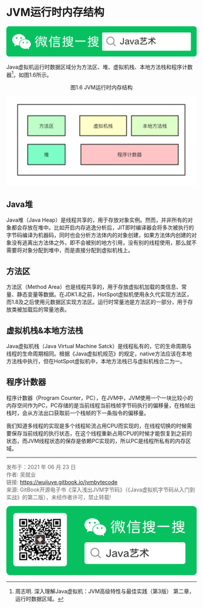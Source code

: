 # JVM运行时内存结构

![Java艺术](../qrcode/javaskill_qrcode_01.png)

Java虚拟机运行时数据区域分为方法区、堆、虚拟机栈、本地方法栈和程序计数器[^1]，如图1.6所示。

<center>图1.6 JVM运行时内存结构</center>

![图1.6 JVM运行时内存结构](images/ch01_02_01.jpg) 

## Java堆

 Java堆（Java Heap）是线程共享的，用于存放对象实例。然而，并非所有的对象都会存放在堆中。比如开启内存逃逸分析后，JIT即时编译器会将多次被执行的字节码编译为机器码，同时也会分析方法体内的对象创建，如果方法体内创建的对象没有逃离出方法体之外，即不会被别的地方引用，没有别的线程使用，那么就不需要将对象分配到堆中，而是直接分配到虚拟机栈上。

## 方法区

方法区（Method Area）也是线程共享的，用于存放虚拟机加载的类信息、常量、静态变量等数据。在JDK1.8之前，HotSpot虚拟机使用永久代实现方法区，而1.8及之后使用元数据区实现方法区。运行时常量池是方法区的一部分，用于存放类被加载后的常量池表。

## 虚拟机栈&本地方法栈

Java虚拟机栈（Java Virtual Machine Satck）是线程私有的，它的生命周期与线程的生命周期相同。根据《Java虚拟机规范》的规定，native方法应该在本地方法栈中执行，但在HotSpot虚拟机中，本地方法栈已与虚拟机栈合二为一。

## 程序计数器

程序计数器（Program Counter，PC），在JVM中，JVM使用一个一块比较小的内存空间作为PC，PC存储的是当前线程当前栈帧字节码执行的偏移量，在栈帧出栈时，会从方法出口获取前一个栈帧的下一条指令的偏移量。

我们知道多线程的实现是多个线程轮流占用CPU而实现的，在线程切换的时候需要保存当前线程的执行状态，在这个线程重新占用CPU的时候才能恢复到之前的状态，而JVM线程状态的保存是依赖PC实现的，所以PC是线程所私有的内存区域。

---

[^1]: 周志明. 深入理解Java虚拟机：JVM高级特性与最佳实践（第3版） 第二章，运行时数据区域。

<font color= #666666>发布于：2021 年 06 月 23 日</font><br><font color= #666666>作者: 吴就业</font><br><font color= #666666>链接: https://wujiuye.gitbook.io/jvmbytecode</font><br><font color= #666666>来源: GitBook开源电子书《深入浅出JVM字节码》（《Java虚拟机字节码从入门到实战》的第二版），未经作者许可，禁止转载!</font><br>

![Java艺术](../qrcode/javaskill_qrcode_02.png)
